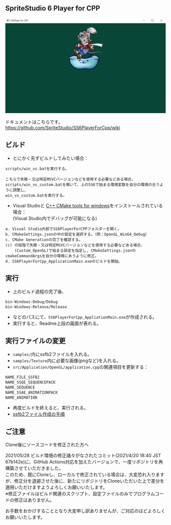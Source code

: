 ## SpriteStudio 6 Player for CPP

![Screenshot](/samples/screenshot.png?raw=true)

ドキュメントはこちらです。  
https://github.com/SpriteStudio/SS6PlayerForCpp/wiki

## ビルド

- とにかく先ずビルドしてみたい場合：
```
scripts/win_vs.batを実行する。

こちらで失敗・又は特定MSVCバージョンなどを使用する必要などある場合、
scripts/win_vs_custom.batを開いて、上のSS6で始まる環境変数を自分の環境の合うように調整し、
win_vs_custom.batを実行する。
```

- Visual Studioと [C++ CMake tools for windows](https://docs.microsoft.com/en-us/cpp/build/cmake-projects-in-visual-studio?view=msvc-160)をインストールされている場合：  
(Visual Studio内でデバッグが可能になる)
```
a. Visual Studio内部でSS6PlayerForCPPフォルダーを開く。
b. CMakeSettings.jsonの中の設定を選択する。（例：OpenGL_Win64_Debug）
c. CMake Generationの完了を確認する。
(c) の段階で失敗・又は特定MSVCバージョンなどを使用する必要などある場合、
    (Custom_OpenGL)で始まる設定を指定し, CMakeSettings.jsonのcmakeCommandArgsを自分の環境にあうように修正。
d. SS6PlayerForCpp_ApplicationMain.exeのビルドを開始。
```

## 実行

- 上のビルド過程の完了後、
```
bin-Windows-Debug/Debug
bin-Windows-Release/Release
```
- などのパスにて、`SS6PlayerForCpp_AppliationMain.exe`が作成される。
- 実行すると、Readme上段の画面が表れる。

## 実行ファイルの変更

- `samples/`内にssfb2ファイルを入れる。
- `samples/Texture`内に必要な画像(pngなど)を入れる。
- `src/Application/OpenGL/application.cpp`の関連項目を更新する：
```
NAME_FILE_SSFB2
NAME_SSQE_SEQUENCEPACK
NAME_SEQUENCE
NAME_SSAE_ANIMATIONPACK
NAME_ANIMATION
```
- 再度ビルドを終えると、実行される。
- [ssfb2ファイル作成の手順](https://github.com/SpriteStudio/Ss6ConverterVer2/wiki#%E4%BD%BF%E7%94%A8%E6%89%8B%E9%A0%86)

## ご注意

Clone後にソースコードを修正された方へ

2021/05/28 ビルド環境の修正諸々がなされたコミット(2021/4/20 18:40 JST 67b142e)に、GitHub Actions対応を加えたバージョンで、一度リポジトリを再構築させていただきました。  
このため、既にCloneし、ローカルで修正されている場合は、大変恐れ入りますが、修正分を退避させた後に、新たにリポジトリをCloneいただいた上で差分を適用いただけますようよろしくお願いいたします。  
※修正ファイルはビルド関連のスクリプト、設定ファイルのみでプログラムコードの修正はありません。

お手数をおかけすることとなり大変申し訳ありませんが、ご対応のほどよろしくお願いいたします。
